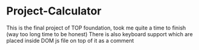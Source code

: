# Project-Calculator

This is the final project of TOP foundation, took me quite a time to finish (way too long time to be honest)
There is also keyboard support which are placed inside DOM js file on top of it as a comment


